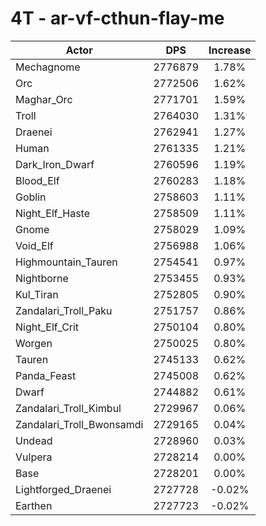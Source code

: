 # 4T - ar-vf-cthun-flay-me
| Actor | DPS | Increase |
|---|:---:|:---:|
|Mechagnome|2776879|1.78%|
|Orc|2772506|1.62%|
|Maghar_Orc|2771701|1.59%|
|Troll|2764030|1.31%|
|Draenei|2762941|1.27%|
|Human|2761335|1.21%|
|Dark_Iron_Dwarf|2760596|1.19%|
|Blood_Elf|2760283|1.18%|
|Goblin|2758603|1.11%|
|Night_Elf_Haste|2758509|1.11%|
|Gnome|2758029|1.09%|
|Void_Elf|2756988|1.06%|
|Highmountain_Tauren|2754541|0.97%|
|Nightborne|2753455|0.93%|
|Kul_Tiran|2752805|0.90%|
|Zandalari_Troll_Paku|2751757|0.86%|
|Night_Elf_Crit|2750104|0.80%|
|Worgen|2750025|0.80%|
|Tauren|2745133|0.62%|
|Panda_Feast|2745008|0.62%|
|Dwarf|2744882|0.61%|
|Zandalari_Troll_Kimbul|2729967|0.06%|
|Zandalari_Troll_Bwonsamdi|2729165|0.04%|
|Undead|2728960|0.03%|
|Vulpera|2728214|0.00%|
|Base|2728201|0.00%|
|Lightforged_Draenei|2727728|-0.02%|
|Earthen|2727723|-0.02%|
